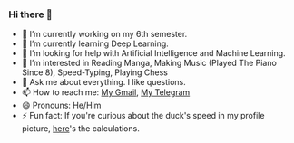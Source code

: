 ### Hi there 👋
- 🔭 I’m currently working on my 6th semester.
- 🌱 I’m currently learning Deep Learning.
- 🤔 I’m looking for help with Artificial Intelligence and Machine Learning.
- 👀 I’m interested in Reading Manga, Making Music (Played The Piano Since 8), Speed-Typing, Playing Chess
- 💬 Ask me about everything. I like questions.
- 📫 How to reach me: [My Gmail](mailto:honarvar45@gmail.com), [My Telegram](https://t.me/aezexa)
- 😄 Pronouns: He/Him
- ⚡ Fun fact: If you're curious about the duck's speed in my profile picture, [here](https://www.reddit.com/r/theydidthemath/comments/l5yjah/comment/gkycr68/?utm_source=share&utm_medium=web2x&context=3)'s the calculations.
